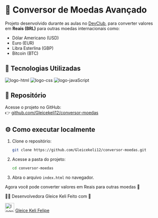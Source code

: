 # 💱 Conversor de Moedas Avançado

Projeto desenvolvido durante as aulas no <a href="https://rodolfomori.com.br/devclub">DevClub</a>, para converter valores em **Reais (BRL)** para outras moedas internacionais como:

- Dólar Americano (USD)
- Euro (EUR)
- Libra Esterlina (GBP)
- Bitcoin (BTC)

## 🚀 Tecnologias Utilizadas

<img src="https://img.shields.io/badge/HTML5-E34F26?style=for-the-badge&logo=html5&logoColor=white" alt="logo-html" />

<img src="https://img.shields.io/badge/CSS3-1572B6?style=for-the-badge&logo=css3&logoColor=white" alt="logo-css"/>

<img src="https://img.shields.io/badge/JavaScript-F7DF1E?style=for-the-badge&logo=javascript&logoColor=black" alt="logo-javaScript"/>

## 🔗 Repositório

Acesse o projeto no GitHub:  
👉 [github.com/Gleicekeli12/conversor-moedas](https://github.com/Gleicekeli12/conversor-moedas.git)

## ⚙️ Como executar localmente

1. Clone o repositório:
   
   ```bash
   git clone https://github.com/Gleicekeli12/conversor-moedas.git
   ```
   
2. Acesse a pasta do projeto:
   
   ```bash
   cd conversor-moedas
   ```
   
3. Abra o arquivo `index.html` no navegador.

Agora você pode converter valores em Reais para outras moedas 💸

🙋‍♀️ Desenvolvedora Gleice Keli Feito com 💙

<img src="https://img.icons8.com/?size=100&id=84888&format=png&color=999999" alt="logo-Linkedin" width="30" /> <a href="https://www.linkedin.com/in/gleice-keli-felipe9670/">Gleice Keli Felipe</a>

